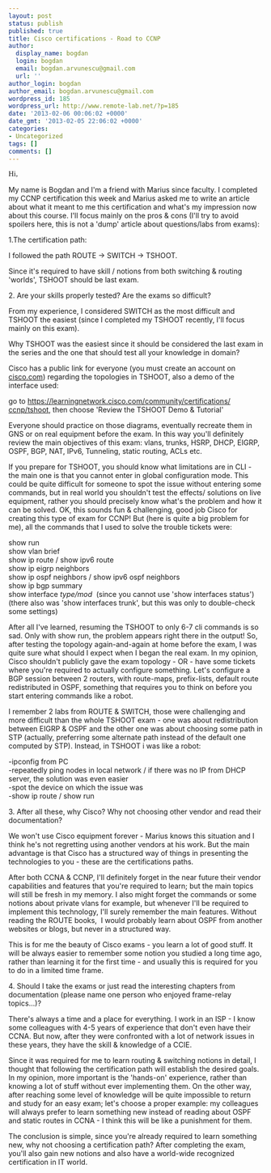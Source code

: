 ```yaml
---
layout: post
status: publish
published: true
title: Cisco certifications - Road to CCNP
author:
  display_name: bogdan
  login: bogdan
  email: bogdan.arvunescu@gmail.com
  url: ''
author_login: bogdan
author_email: bogdan.arvunescu@gmail.com
wordpress_id: 185
wordpress_url: http://www.remote-lab.net/?p=185
date: '2013-02-06 00:06:02 +0000'
date_gmt: '2013-02-05 22:06:02 +0000'
categories:
- Uncategorized
tags: []
comments: []
---
```

<p><!--[if gte mso 9]><xml></p>
<p><o:OfficeDocumentSettings></p>
<p><o:AllowPNG/></p>
<p></o:OfficeDocumentSettings></p>
<p></xml><![endif]--><span style="font-size: 11.0pt; line-height: 115%; font-family: 'Calibri','sans-serif'; mso-ascii-theme-font: minor-latin; mso-fareast-font-family: Calibri; mso-fareast-theme-font: minor-latin; mso-hansi-theme-font: minor-latin; mso-bidi-font-family: 'Times New Roman'; mso-bidi-theme-font: minor-bidi; mso-ansi-language: EN-US; mso-fareast-language: EN-US; mso-bidi-language: AR-SA;">Hi,</span></p>
<p>My name is Bogdan and I'm a friend with Marius since faculty. I completed my CCNP certification this week and Marius asked me to write an article about what it meant to me this certification and what's my impression now about this course. I'll focus mainly on the pros &amp; cons (I'll try to avoid spoilers here, this is not a 'dump' article about questions/labs from exams):</p>
<p>1.The certification path:</p>
<p>I followed the path ROUTE -&gt; SWITCH -&gt; TSHOOT.</p>
<p>Since it's required to have skill / notions from both switching &amp; routing 'worlds', TSHOOT should be last exam.</p>
<p>2. Are your skills properly tested? Are the exams so difficult?</p>
<p>From my experience, I considered SWITCH as the most difficult and TSHOOT the easiest (since I completed my TSHOOT recently, I'll focus mainly on this exam).</p>
<p>Why TSHOOT was the easiest since it should be considered the last exam in the series and the one that should test all your knowledge in domain?</p>
<p>Cisco has a public link for everyone (you must create an account on <a href="http://cisco.com" target="_blank">cisco.com</a>) regarding the topologies in TSHOOT, also a demo of the interface used:</p>
<p>go to <a href="https://learningnetwork.cisco.com/community/certifications/ccnp/tshoot" target="_blank">https://learningnetwork.cisco.<wbr />com/community/certifications/<wbr />ccnp/tshoot</a>, then choose 'Review the TSHOOT Demo &amp; Tutorial'</p>
<p>Everyone should practice on those diagrams, eventually recreate them in GNS or on real equipment before the exam. In this way you'll definitely review the main objectives of this exam: vlans, trunks, HSRP, DHCP, EIGRP, OSPF, BGP, NAT, IPv6, Tunneling, static routing, ACLs etc.</p>
<p>If you prepare for TSHOOT, you should know what limitations are in CLI - the main one is that you cannot enter in global configuration mode. This could be quite difficult for someone to spot the issue without entering some commands, but in real world you shouldn't test the effects/ solutions on live equipment, rather you should precisely know what's the problem and how it can be solved. OK, this sounds fun &amp; challenging, good job Cisco for creating this type of exam for CCNP! But (here is quite a big problem for me), all the commands that I used to solve the trouble tickets were:</p>
<p>show run<br />
show vlan brief<br />
show ip route / show ipv6 route<br />
show ip eigrp neighbors<br />
show ip ospf neighbors / show ipv6 ospf neighbors<br />
show ip bgp summary<br />
show interface <i>type/mod&nbsp; </i>(since you cannot use 'show interfaces status')<br />
(there also was 'show interfaces trunk', but this was only to double-check some settings)</p>
<p>After all I've learned, resuming the TSHOOT to only 6-7 cli commands is so sad. Only with show run, the problem appears right there in the output! So, after testing the topology again-and-again at home before the exam, I was quite sure what should I expect when I began the real exam. In my opinion, Cisco shouldn't publicly gave the exam topology - OR - have some tickets where you're required to actually configure something. Let's configure a BGP session between 2 routers, with route-maps, prefix-lists, default route redistributed in OSPF, something that requires you to think on before you start entering commands like a robot.</p>
<p>I remember 2 labs from ROUTE &amp; SWITCH, those were challenging and more difficult than the whole TSHOOT exam - one was about redistribution between EIGRP &amp; OSPF and the other one was about choosing some path in STP (actually, preferring some alternate path instead of the default one computed by STP). Instead, in TSHOOT i was like a robot:</p>
<p>-ipconfig from PC<br />
-repeatedly ping nodes in local network / if there was no IP from DHCP server, the solution was even easier<br />
-spot the device on which the issue was<br />
-show ip route / show run</p>
<p>3. After all these, why Cisco? Why not choosing other vendor and read their documentation?</p>
<p>We won't use Cisco equipment forever - Marius knows this situation and I think he's not regretting using another vendors at his work. But the main advantage is that Cisco has a structured way of things in presenting the technologies to you - these are the certifications paths.</p>
<p>After both CCNA &amp; CCNP, I'll definitely forget in the near future their vendor capabilities and features that you're required to learn; but the main topics will still be fresh in my memory. I also might forget the commands or some notions about private vlans for example, but whenever I'll be required to implement this technology, I'll surely remember the main features. Without reading the ROUTE books,&nbsp; I would probably learn about OSPF from another websites or blogs, but never in a structured way.</p>
<p>This is for me the beauty of Cisco exams - you learn a lot of good stuff. It will be always easier to remember some notion you studied a long time ago, rather than learning it for the first time - and usually this is required for you to do in a limited time frame.</p>
<p>4. Should I take the exams or just read the interesting chapters from documentation (please name one person who enjoyed frame-relay topics...)?</p>
<p>There's always a time and a place for everything. I work in an ISP - I know some colleagues with 4-5 years of experience that don't even have their CCNA. But now, after they were confronted with a lot of network issues in these years, they have the skill &amp; knowledge of a CCIE.</p>
<p>Since it was required for me to learn routing &amp; switching notions in detail, I thought that following the certification path will establish the desired goals. In my opinion, more important is the 'hands-on' experience, rather than knowing a lot of stuff without ever implementing them. On the other way, after reaching some level of knowledge will be quite impossible to return and study for an easy exam; let's choose a proper example: my colleagues will always prefer to learn something new instead of reading about OSPF and static routes in CCNA - I think this will be like a punishment for them.</p>
<p>The conclusion is simple, since you're already required to learn something new, why not choosing a certification path? After completing the exam, you'll also gain new notions and also have a world-wide recognized certification in IT world.<span style="color: #888888;"><br style="mso-special-character: line-break;" clear="all" /> </span></p>
<p><!--[if gte mso 9]><xml></p>
<p><w:WordDocument></p>
<p><w:View>Normal</w:View></p>
<p><w:Zoom>0</w:Zoom></p>
<p><w:TrackMoves/></p>
<p><w:TrackFormatting/></p>
<p><w:PunctuationKerning/></p>
<p><w:ValidateAgainstSchemas/></p>
<p><w:SaveIfXMLInvalid>false</w:SaveIfXMLInvalid></p>
<p><w:IgnoreMixedContent>false</w:IgnoreMixedContent></p>
<p><w:AlwaysShowPlaceholderText>false</w:AlwaysShowPlaceholderText></p>
<p><w:DoNotPromoteQF/></p>
<p><w:LidThemeOther>EN-US</w:LidThemeOther></p>
<p><w:LidThemeAsian>X-NONE</w:LidThemeAsian></p>
<p><w:LidThemeComplexScript>X-NONE</w:LidThemeComplexScript></p>
<p><w:Compatibility></p>
<p><w:BreakWrappedTables/></p>
<p><w:SnapToGridInCell/></p>
<p><w:WrapTextWithPunct/></p>
<p><w:UseAsianBreakRules/></p>
<p><w:DontGrowAutofit/></p>
<p><w:SplitPgBreakAndParaMark/></p>
<p><w:EnableOpenTypeKerning/></p>
<p><w:DontFlipMirrorIndents/></p>
<p><w:OverrideTableStyleHps/></p>
<p></w:Compatibility></p>
<p><m:mathPr></p>
<p><m:mathFont m:val="Cambria Math"/></p>
<p><m:brkBin m:val="before"/></p>
<p><m:brkBinSub m:val="--"/></p>
<p><m:smallFrac m:val="off"/></p>
<p><m:dispDef/></p>
<p><m:lMargin m:val="0"/></p>
<p><m:rMargin m:val="0"/></p>
<p><m:defJc m:val="centerGroup"/></p>
<p><m:wrapIndent m:val="1440"/></p>
<p><m:intLim m:val="subSup"/></p>
<p><m:naryLim m:val="undOvr"/></p>
<p></m:mathPr></w:WordDocument></p>
<p></xml><![endif]--><!--[if gte mso 9]><xml></p>
<p><w:LatentStyles DefLockedState="false" DefUnhideWhenUsed="true"   DefSemiHidden="true" DefQFormat="false" DefPriority="99"   LatentStyleCount="267"></p>
<p><w:LsdException Locked="false" Priority="0" SemiHidden="false"    UnhideWhenUsed="false" QFormat="true" Name="Normal"/></p>
<p><w:LsdException Locked="false" Priority="9" SemiHidden="false"    UnhideWhenUsed="false" QFormat="true" Name="heading 1"/></p>
<p><w:LsdException Locked="false" Priority="9" QFormat="true" Name="heading 2"/></p>
<p><w:LsdException Locked="false" Priority="9" QFormat="true" Name="heading 3"/></p>
<p><w:LsdException Locked="false" Priority="9" QFormat="true" Name="heading 4"/></p>
<p><w:LsdException Locked="false" Priority="9" QFormat="true" Name="heading 5"/></p>
<p><w:LsdException Locked="false" Priority="9" QFormat="true" Name="heading 6"/></p>
<p><w:LsdException Locked="false" Priority="9" QFormat="true" Name="heading 7"/></p>
<p><w:LsdException Locked="false" Priority="9" QFormat="true" Name="heading 8"/></p>
<p><w:LsdException Locked="false" Priority="9" QFormat="true" Name="heading 9"/></p>
<p><w:LsdException Locked="false" Priority="39" Name="toc 1"/></p>
<p><w:LsdException Locked="false" Priority="39" Name="toc 2"/></p>
<p><w:LsdException Locked="false" Priority="39" Name="toc 3"/></p>
<p><w:LsdException Locked="false" Priority="39" Name="toc 4"/></p>
<p><w:LsdException Locked="false" Priority="39" Name="toc 5"/></p>
<p><w:LsdException Locked="false" Priority="39" Name="toc 6"/></p>
<p><w:LsdException Locked="false" Priority="39" Name="toc 7"/></p>
<p><w:LsdException Locked="false" Priority="39" Name="toc 8"/></p>
<p><w:LsdException Locked="false" Priority="39" Name="toc 9"/></p>
<p><w:LsdException Locked="false" Priority="35" QFormat="true" Name="caption"/></p>
<p><w:LsdException Locked="false" Priority="10" SemiHidden="false"    UnhideWhenUsed="false" QFormat="true" Name="Title"/></p>
<p><w:LsdException Locked="false" Priority="1" Name="Default Paragraph Font"/></p>
<p><w:LsdException Locked="false" Priority="11" SemiHidden="false"    UnhideWhenUsed="false" QFormat="true" Name="Subtitle"/></p>
<p><w:LsdException Locked="false" Priority="22" SemiHidden="false"    UnhideWhenUsed="false" QFormat="true" Name="Strong"/></p>
<p><w:LsdException Locked="false" Priority="20" SemiHidden="false"    UnhideWhenUsed="false" QFormat="true" Name="Emphasis"/></p>
<p><w:LsdException Locked="false" Priority="59" SemiHidden="false"    UnhideWhenUsed="false" Name="Table Grid"/></p>
<p><w:LsdException Locked="false" UnhideWhenUsed="false" Name="Placeholder Text"/></p>
<p><w:LsdException Locked="false" Priority="1" SemiHidden="false"    UnhideWhenUsed="false" QFormat="true" Name="No Spacing"/></p>
<p><w:LsdException Locked="false" Priority="60" SemiHidden="false"    UnhideWhenUsed="false" Name="Light Shading"/></p>
<p><w:LsdException Locked="false" Priority="61" SemiHidden="false"    UnhideWhenUsed="false" Name="Light List"/></p>
<p><w:LsdException Locked="false" Priority="62" SemiHidden="false"    UnhideWhenUsed="false" Name="Light Grid"/></p>
<p><w:LsdException Locked="false" Priority="63" SemiHidden="false"    UnhideWhenUsed="false" Name="Medium Shading 1"/></p>
<p><w:LsdException Locked="false" Priority="64" SemiHidden="false"    UnhideWhenUsed="false" Name="Medium Shading 2"/></p>
<p><w:LsdException Locked="false" Priority="65" SemiHidden="false"    UnhideWhenUsed="false" Name="Medium List 1"/></p>
<p><w:LsdException Locked="false" Priority="66" SemiHidden="false"    UnhideWhenUsed="false" Name="Medium List 2"/></p>
<p><w:LsdException Locked="false" Priority="67" SemiHidden="false"    UnhideWhenUsed="false" Name="Medium Grid 1"/></p>
<p><w:LsdException Locked="false" Priority="68" SemiHidden="false"    UnhideWhenUsed="false" Name="Medium Grid 2"/></p>
<p><w:LsdException Locked="false" Priority="69" SemiHidden="false"    UnhideWhenUsed="false" Name="Medium Grid 3"/></p>
<p><w:LsdException Locked="false" Priority="70" SemiHidden="false"    UnhideWhenUsed="false" Name="Dark List"/></p>
<p><w:LsdException Locked="false" Priority="71" SemiHidden="false"    UnhideWhenUsed="false" Name="Colorful Shading"/></p>
<p><w:LsdException Locked="false" Priority="72" SemiHidden="false"    UnhideWhenUsed="false" Name="Colorful List"/></p>
<p><w:LsdException Locked="false" Priority="73" SemiHidden="false"    UnhideWhenUsed="false" Name="Colorful Grid"/></p>
<p><w:LsdException Locked="false" Priority="60" SemiHidden="false"    UnhideWhenUsed="false" Name="Light Shading Accent 1"/></p>
<p><w:LsdException Locked="false" Priority="61" SemiHidden="false"    UnhideWhenUsed="false" Name="Light List Accent 1"/></p>
<p><w:LsdException Locked="false" Priority="62" SemiHidden="false"    UnhideWhenUsed="false" Name="Light Grid Accent 1"/></p>
<p><w:LsdException Locked="false" Priority="63" SemiHidden="false"    UnhideWhenUsed="false" Name="Medium Shading 1 Accent 1"/></p>
<p><w:LsdException Locked="false" Priority="64" SemiHidden="false"    UnhideWhenUsed="false" Name="Medium Shading 2 Accent 1"/></p>
<p><w:LsdException Locked="false" Priority="65" SemiHidden="false"    UnhideWhenUsed="false" Name="Medium List 1 Accent 1"/></p>
<p><w:LsdException Locked="false" UnhideWhenUsed="false" Name="Revision"/></p>
<p><w:LsdException Locked="false" Priority="34" SemiHidden="false"    UnhideWhenUsed="false" QFormat="true" Name="List Paragraph"/></p>
<p><w:LsdException Locked="false" Priority="29" SemiHidden="false"    UnhideWhenUsed="false" QFormat="true" Name="Quote"/></p>
<p><w:LsdException Locked="false" Priority="30" SemiHidden="false"    UnhideWhenUsed="false" QFormat="true" Name="Intense Quote"/></p>
<p><w:LsdException Locked="false" Priority="66" SemiHidden="false"    UnhideWhenUsed="false" Name="Medium List 2 Accent 1"/></p>
<p><w:LsdException Locked="false" Priority="67" SemiHidden="false"    UnhideWhenUsed="false" Name="Medium Grid 1 Accent 1"/></p>
<p><w:LsdException Locked="false" Priority="68" SemiHidden="false"    UnhideWhenUsed="false" Name="Medium Grid 2 Accent 1"/></p>
<p><w:LsdException Locked="false" Priority="69" SemiHidden="false"    UnhideWhenUsed="false" Name="Medium Grid 3 Accent 1"/></p>
<p><w:LsdException Locked="false" Priority="70" SemiHidden="false"    UnhideWhenUsed="false" Name="Dark List Accent 1"/></p>
<p><w:LsdException Locked="false" Priority="71" SemiHidden="false"    UnhideWhenUsed="false" Name="Colorful Shading Accent 1"/></p>
<p><w:LsdException Locked="false" Priority="72" SemiHidden="false"    UnhideWhenUsed="false" Name="Colorful List Accent 1"/></p>
<p><w:LsdException Locked="false" Priority="73" SemiHidden="false"    UnhideWhenUsed="false" Name="Colorful Grid Accent 1"/></p>
<p><w:LsdException Locked="false" Priority="60" SemiHidden="false"    UnhideWhenUsed="false" Name="Light Shading Accent 2"/></p>
<p><w:LsdException Locked="false" Priority="61" SemiHidden="false"    UnhideWhenUsed="false" Name="Light List Accent 2"/></p>
<p><w:LsdException Locked="false" Priority="62" SemiHidden="false"    UnhideWhenUsed="false" Name="Light Grid Accent 2"/></p>
<p><w:LsdException Locked="false" Priority="63" SemiHidden="false"    UnhideWhenUsed="false" Name="Medium Shading 1 Accent 2"/></p>
<p><w:LsdException Locked="false" Priority="64" SemiHidden="false"    UnhideWhenUsed="false" Name="Medium Shading 2 Accent 2"/></p>
<p><w:LsdException Locked="false" Priority="65" SemiHidden="false"    UnhideWhenUsed="false" Name="Medium List 1 Accent 2"/></p>
<p><w:LsdException Locked="false" Priority="66" SemiHidden="false"    UnhideWhenUsed="false" Name="Medium List 2 Accent 2"/></p>
<p><w:LsdException Locked="false" Priority="67" SemiHidden="false"    UnhideWhenUsed="false" Name="Medium Grid 1 Accent 2"/></p>
<p><w:LsdException Locked="false" Priority="68" SemiHidden="false"    UnhideWhenUsed="false" Name="Medium Grid 2 Accent 2"/></p>
<p><w:LsdException Locked="false" Priority="69" SemiHidden="false"    UnhideWhenUsed="false" Name="Medium Grid 3 Accent 2"/></p>
<p><w:LsdException Locked="false" Priority="70" SemiHidden="false"    UnhideWhenUsed="false" Name="Dark List Accent 2"/></p>
<p><w:LsdException Locked="false" Priority="71" SemiHidden="false"    UnhideWhenUsed="false" Name="Colorful Shading Accent 2"/></p>
<p><w:LsdException Locked="false" Priority="72" SemiHidden="false"    UnhideWhenUsed="false" Name="Colorful List Accent 2"/></p>
<p><w:LsdException Locked="false" Priority="73" SemiHidden="false"    UnhideWhenUsed="false" Name="Colorful Grid Accent 2"/></p>
<p><w:LsdException Locked="false" Priority="60" SemiHidden="false"    UnhideWhenUsed="false" Name="Light Shading Accent 3"/></p>
<p><w:LsdException Locked="false" Priority="61" SemiHidden="false"    UnhideWhenUsed="false" Name="Light List Accent 3"/></p>
<p><w:LsdException Locked="false" Priority="62" SemiHidden="false"    UnhideWhenUsed="false" Name="Light Grid Accent 3"/></p>
<p><w:LsdException Locked="false" Priority="63" SemiHidden="false"    UnhideWhenUsed="false" Name="Medium Shading 1 Accent 3"/></p>
<p><w:LsdException Locked="false" Priority="64" SemiHidden="false"    UnhideWhenUsed="false" Name="Medium Shading 2 Accent 3"/></p>
<p><w:LsdException Locked="false" Priority="65" SemiHidden="false"    UnhideWhenUsed="false" Name="Medium List 1 Accent 3"/></p>
<p><w:LsdException Locked="false" Priority="66" SemiHidden="false"    UnhideWhenUsed="false" Name="Medium List 2 Accent 3"/></p>
<p><w:LsdException Locked="false" Priority="67" SemiHidden="false"    UnhideWhenUsed="false" Name="Medium Grid 1 Accent 3"/></p>
<p><w:LsdException Locked="false" Priority="68" SemiHidden="false"    UnhideWhenUsed="false" Name="Medium Grid 2 Accent 3"/></p>
<p><w:LsdException Locked="false" Priority="69" SemiHidden="false"    UnhideWhenUsed="false" Name="Medium Grid 3 Accent 3"/></p>
<p><w:LsdException Locked="false" Priority="70" SemiHidden="false"    UnhideWhenUsed="false" Name="Dark List Accent 3"/></p>
<p><w:LsdException Locked="false" Priority="71" SemiHidden="false"    UnhideWhenUsed="false" Name="Colorful Shading Accent 3"/></p>
<p><w:LsdException Locked="false" Priority="72" SemiHidden="false"    UnhideWhenUsed="false" Name="Colorful List Accent 3"/></p>
<p><w:LsdException Locked="false" Priority="73" SemiHidden="false"    UnhideWhenUsed="false" Name="Colorful Grid Accent 3"/></p>
<p><w:LsdException Locked="false" Priority="60" SemiHidden="false"    UnhideWhenUsed="false" Name="Light Shading Accent 4"/></p>
<p><w:LsdException Locked="false" Priority="61" SemiHidden="false"    UnhideWhenUsed="false" Name="Light List Accent 4"/></p>
<p><w:LsdException Locked="false" Priority="62" SemiHidden="false"    UnhideWhenUsed="false" Name="Light Grid Accent 4"/></p>
<p><w:LsdException Locked="false" Priority="63" SemiHidden="false"    UnhideWhenUsed="false" Name="Medium Shading 1 Accent 4"/></p>
<p><w:LsdException Locked="false" Priority="64" SemiHidden="false"    UnhideWhenUsed="false" Name="Medium Shading 2 Accent 4"/></p>
<p><w:LsdException Locked="false" Priority="65" SemiHidden="false"    UnhideWhenUsed="false" Name="Medium List 1 Accent 4"/></p>
<p><w:LsdException Locked="false" Priority="66" SemiHidden="false"    UnhideWhenUsed="false" Name="Medium List 2 Accent 4"/></p>
<p><w:LsdException Locked="false" Priority="67" SemiHidden="false"    UnhideWhenUsed="false" Name="Medium Grid 1 Accent 4"/></p>
<p><w:LsdException Locked="false" Priority="68" SemiHidden="false"    UnhideWhenUsed="false" Name="Medium Grid 2 Accent 4"/></p>
<p><w:LsdException Locked="false" Priority="69" SemiHidden="false"    UnhideWhenUsed="false" Name="Medium Grid 3 Accent 4"/></p>
<p><w:LsdException Locked="false" Priority="70" SemiHidden="false"    UnhideWhenUsed="false" Name="Dark List Accent 4"/></p>
<p><w:LsdException Locked="false" Priority="71" SemiHidden="false"    UnhideWhenUsed="false" Name="Colorful Shading Accent 4"/></p>
<p><w:LsdException Locked="false" Priority="72" SemiHidden="false"    UnhideWhenUsed="false" Name="Colorful List Accent 4"/></p>
<p><w:LsdException Locked="false" Priority="73" SemiHidden="false"    UnhideWhenUsed="false" Name="Colorful Grid Accent 4"/></p>
<p><w:LsdException Locked="false" Priority="60" SemiHidden="false"    UnhideWhenUsed="false" Name="Light Shading Accent 5"/></p>
<p><w:LsdException Locked="false" Priority="61" SemiHidden="false"    UnhideWhenUsed="false" Name="Light List Accent 5"/></p>
<p><w:LsdException Locked="false" Priority="62" SemiHidden="false"    UnhideWhenUsed="false" Name="Light Grid Accent 5"/></p>
<p><w:LsdException Locked="false" Priority="63" SemiHidden="false"    UnhideWhenUsed="false" Name="Medium Shading 1 Accent 5"/></p>
<p><w:LsdException Locked="false" Priority="64" SemiHidden="false"    UnhideWhenUsed="false" Name="Medium Shading 2 Accent 5"/></p>
<p><w:LsdException Locked="false" Priority="65" SemiHidden="false"    UnhideWhenUsed="false" Name="Medium List 1 Accent 5"/></p>
<p><w:LsdException Locked="false" Priority="66" SemiHidden="false"    UnhideWhenUsed="false" Name="Medium List 2 Accent 5"/></p>
<p><w:LsdException Locked="false" Priority="67" SemiHidden="false"    UnhideWhenUsed="false" Name="Medium Grid 1 Accent 5"/></p>
<p><w:LsdException Locked="false" Priority="68" SemiHidden="false"    UnhideWhenUsed="false" Name="Medium Grid 2 Accent 5"/></p>
<p><w:LsdException Locked="false" Priority="69" SemiHidden="false"    UnhideWhenUsed="false" Name="Medium Grid 3 Accent 5"/></p>
<p><w:LsdException Locked="false" Priority="70" SemiHidden="false"    UnhideWhenUsed="false" Name="Dark List Accent 5"/></p>
<p><w:LsdException Locked="false" Priority="71" SemiHidden="false"    UnhideWhenUsed="false" Name="Colorful Shading Accent 5"/></p>
<p><w:LsdException Locked="false" Priority="72" SemiHidden="false"    UnhideWhenUsed="false" Name="Colorful List Accent 5"/></p>
<p><w:LsdException Locked="false" Priority="73" SemiHidden="false"    UnhideWhenUsed="false" Name="Colorful Grid Accent 5"/></p>
<p><w:LsdException Locked="false" Priority="60" SemiHidden="false"    UnhideWhenUsed="false" Name="Light Shading Accent 6"/></p>
<p><w:LsdException Locked="false" Priority="61" SemiHidden="false"    UnhideWhenUsed="false" Name="Light List Accent 6"/></p>
<p><w:LsdException Locked="false" Priority="62" SemiHidden="false"    UnhideWhenUsed="false" Name="Light Grid Accent 6"/></p>
<p><w:LsdException Locked="false" Priority="63" SemiHidden="false"    UnhideWhenUsed="false" Name="Medium Shading 1 Accent 6"/></p>
<p><w:LsdException Locked="false" Priority="64" SemiHidden="false"    UnhideWhenUsed="false" Name="Medium Shading 2 Accent 6"/></p>
<p><w:LsdException Locked="false" Priority="65" SemiHidden="false"    UnhideWhenUsed="false" Name="Medium List 1 Accent 6"/></p>
<p><w:LsdException Locked="false" Priority="66" SemiHidden="false"    UnhideWhenUsed="false" Name="Medium List 2 Accent 6"/></p>
<p><w:LsdException Locked="false" Priority="67" SemiHidden="false"    UnhideWhenUsed="false" Name="Medium Grid 1 Accent 6"/></p>
<p><w:LsdException Locked="false" Priority="68" SemiHidden="false"    UnhideWhenUsed="false" Name="Medium Grid 2 Accent 6"/></p>
<p><w:LsdException Locked="false" Priority="69" SemiHidden="false"    UnhideWhenUsed="false" Name="Medium Grid 3 Accent 6"/></p>
<p><w:LsdException Locked="false" Priority="70" SemiHidden="false"    UnhideWhenUsed="false" Name="Dark List Accent 6"/></p>
<p><w:LsdException Locked="false" Priority="71" SemiHidden="false"    UnhideWhenUsed="false" Name="Colorful Shading Accent 6"/></p>
<p><w:LsdException Locked="false" Priority="72" SemiHidden="false"    UnhideWhenUsed="false" Name="Colorful List Accent 6"/></p>
<p><w:LsdException Locked="false" Priority="73" SemiHidden="false"    UnhideWhenUsed="false" Name="Colorful Grid Accent 6"/></p>
<p><w:LsdException Locked="false" Priority="19" SemiHidden="false"    UnhideWhenUsed="false" QFormat="true" Name="Subtle Emphasis"/></p>
<p><w:LsdException Locked="false" Priority="21" SemiHidden="false"    UnhideWhenUsed="false" QFormat="true" Name="Intense Emphasis"/></p>
<p><w:LsdException Locked="false" Priority="31" SemiHidden="false"    UnhideWhenUsed="false" QFormat="true" Name="Subtle Reference"/></p>
<p><w:LsdException Locked="false" Priority="32" SemiHidden="false"    UnhideWhenUsed="false" QFormat="true" Name="Intense Reference"/></p>
<p><w:LsdException Locked="false" Priority="33" SemiHidden="false"    UnhideWhenUsed="false" QFormat="true" Name="Book Title"/></p>
<p><w:LsdException Locked="false" Priority="37" Name="Bibliography"/></p>
<p><w:LsdException Locked="false" Priority="39" QFormat="true" Name="TOC Heading"/></p>
<p></w:LatentStyles></p>
<p></xml><![endif]--><!--[if gte mso 10]></p>
<style>
 /* Style Definitions */</p>
<p>table.MsoNormalTable</p>
<p>{mso-style-name:"Table Normal";</p>
<p>mso-tstyle-rowband-size:0;</p>
<p>mso-tstyle-colband-size:0;</p>
<p>mso-style-noshow:yes;</p>
<p>mso-style-priority:99;</p>
<p>mso-style-parent:"";</p>
<p>mso-padding-alt:0in 5.4pt 0in 5.4pt;</p>
<p>mso-para-margin-top:0in;</p>
<p>mso-para-margin-right:0in;</p>
<p>mso-para-margin-bottom:10.0pt;</p>
<p>mso-para-margin-left:0in;</p>
<p>line-height:115%;</p>
<p>mso-pagination:widow-orphan;</p>
<p>font-size:11.0pt;</p>
<p>font-family:"Calibri","sans-serif";</p>
<p>mso-ascii-font-family:Calibri;</p>
<p>mso-ascii-theme-font:minor-latin;</p>
<p>mso-hansi-font-family:Calibri;</p>
<p>mso-hansi-theme-font:minor-latin;}</p>
</style>
<p><![endif]--></p>
